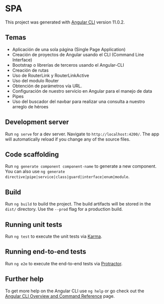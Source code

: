 # SPA

This project was generated with [Angular CLI](https://github.com/angular/angular-cli) version 11.0.2.

## Temas

* Aplicación de una sola página (Single Page Application)
* Creación de proyectos de Angular usando el CLI (Command Line Interface)
* Bootstrap o librerías de terceros usando el Angular-CLI
* Creación de rutas
* Uso de RouterLink y RouterLinkActive
* Uso del modulo Router
* Obtención de parámetros vía URL.
* Configuración de nuestro servicio en Angular para el manejo de data
* Pipes
* Uso del buscador del navbar para realizar una consulta a nuestro arreglo de héroes

## Development server

Run `ng serve` for a dev server. Navigate to `http://localhost:4200/`. The app will automatically reload if you change any of the source files.

## Code scaffolding

Run `ng generate component component-name` to generate a new component. You can also use `ng generate directive|pipe|service|class|guard|interface|enum|module`.

## Build

Run `ng build` to build the project. The build artifacts will be stored in the `dist/` directory. Use the `--prod` flag for a production build.

## Running unit tests

Run `ng test` to execute the unit tests via [Karma](https://karma-runner.github.io).

## Running end-to-end tests

Run `ng e2e` to execute the end-to-end tests via [Protractor](http://www.protractortest.org/).

## Further help

To get more help on the Angular CLI use `ng help` or go check out the [Angular CLI Overview and Command Reference](https://angular.io/cli) page.
